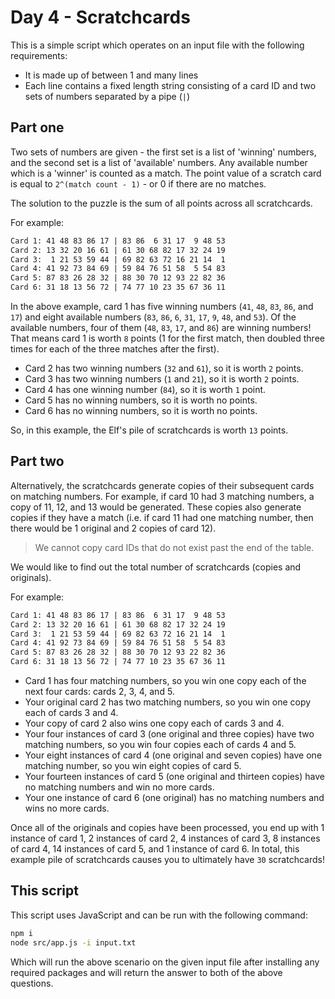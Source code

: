 # Day 4 - Scratchcards

This is a simple script which operates on an input file with the following requirements:

* It is made up of between 1 and many lines
* Each line contains a fixed length string consisting of a card ID and two sets of numbers
  separated by a pipe (`|`)

## Part one

Two sets of numbers are given - the first set is a list of 'winning' numbers, and the second set
is a list of 'available' numbers. Any available number which is a 'winner' is counted as a match.
The point value of a scratch card is equal to `2^(match count - 1)` - or 0 if there are no matches.

The solution to the puzzle is the sum of all points across all scratchcards.

For example:

```txt
Card 1: 41 48 83 86 17 | 83 86  6 31 17  9 48 53
Card 2: 13 32 20 16 61 | 61 30 68 82 17 32 24 19
Card 3:  1 21 53 59 44 | 69 82 63 72 16 21 14  1
Card 4: 41 92 73 84 69 | 59 84 76 51 58  5 54 83
Card 5: 87 83 26 28 32 | 88 30 70 12 93 22 82 36
Card 6: 31 18 13 56 72 | 74 77 10 23 35 67 36 11
```

In the above example, card 1 has five winning numbers (`41`, `48`, `83`, `86`, and `17`) and eight
available numbers (`83`, `86`, `6`, `31`, `17`, `9`, `48`, and `53`). Of the available numbers, four
of them (`48`, `83`, `17`, and `86`) are winning numbers! That means card 1 is worth `8` points (1 for
the first match, then doubled three times for each of the three matches after the first).

* Card 2 has two winning numbers (`32` and `61`), so it is worth `2` points.
* Card 3 has two winning numbers (`1` and `21`), so it is worth `2` points.
* Card 4 has one winning number (`84`), so it is worth `1` point.
* Card 5 has no winning numbers, so it is worth no points.
* Card 6 has no winning numbers, so it is worth no points.

So, in this example, the Elf's pile of scratchcards is worth `13` points.

## Part two

Alternatively, the scratchcards generate copies of their subsequent cards on matching numbers. For
example, if card 10 had 3 matching numbers, a copy of 11, 12, and 13 would be generated. These copies
also generate copies if they have a match (i.e. if card 11 had one matching number, then there would
be 1 original and 2 copies of card 12).

> We cannot copy card IDs that do not exist past the end of the table.

We would like to find out the total number of scratchcards (copies and originals).

For example:

```txt
Card 1: 41 48 83 86 17 | 83 86  6 31 17  9 48 53
Card 2: 13 32 20 16 61 | 61 30 68 82 17 32 24 19
Card 3:  1 21 53 59 44 | 69 82 63 72 16 21 14  1
Card 4: 41 92 73 84 69 | 59 84 76 51 58  5 54 83
Card 5: 87 83 26 28 32 | 88 30 70 12 93 22 82 36
Card 6: 31 18 13 56 72 | 74 77 10 23 35 67 36 11
```

* Card 1 has four matching numbers, so you win one copy each of the next four cards: cards 2, 3,
  4, and 5.
* Your original card 2 has two matching numbers, so you win one copy each of cards 3 and 4.
* Your copy of card 2 also wins one copy each of cards 3 and 4.
* Your four instances of card 3 (one original and three copies) have two matching numbers, so you
  win four copies each of cards 4 and 5.
* Your eight instances of card 4 (one original and seven copies) have one matching number, so you
  win eight copies of card 5.
* Your fourteen instances of card 5 (one original and thirteen copies) have no matching numbers
  and win no more cards.
* Your one instance of card 6 (one original) has no matching numbers and wins no more cards.

Once all of the originals and copies have been processed, you end up with 1 instance of card 1, 2
instances of card 2, 4 instances of card 3, 8 instances of card 4, 14 instances of card 5, and 1
instance of card 6. In total, this example pile of scratchcards causes you to ultimately have `30`
scratchcards!

## This script

This script uses JavaScript and can be run with the following command:

```bash
npm i
node src/app.js -i input.txt
```

Which will run the above scenario on the given input file after installing any required packages
and will return the answer to both of the above questions.
